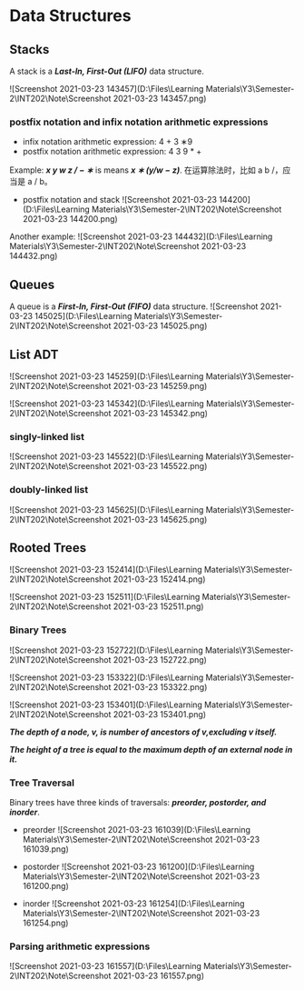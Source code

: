# Data Structures
## Stacks

A stack is a ***Last-In, First-Out (LIFO)*** data structure.

![Screenshot 2021-03-23 143457](D:\Files\Learning Materials\Y3\Semester-2\INT202\Note\Screenshot 2021-03-23 143457.png)

### postfix notation and infix notation arithmetic expressions
- infix notation arithmetic expression: 4 + 3 ∗9
- postfix notation arithmetic expression: 4 3 9 * +

Example:
***x y w z / − ∗*** is means ***x ∗ (y/w − z)***.
在运算除法时，比如 a b /，应当是 a / b。

- postfix notation and stack
![Screenshot 2021-03-23 144200](D:\Files\Learning Materials\Y3\Semester-2\INT202\Note\Screenshot 2021-03-23 144200.png)

Another example:
![Screenshot 2021-03-23 144432](D:\Files\Learning Materials\Y3\Semester-2\INT202\Note\Screenshot 2021-03-23 144432.png)

## Queues
A queue is a ***First-In, First-Out (FIFO)*** data structure.
![Screenshot 2021-03-23 145025](D:\Files\Learning Materials\Y3\Semester-2\INT202\Note\Screenshot 2021-03-23 145025.png)

## List ADT
![Screenshot 2021-03-23 145259](D:\Files\Learning Materials\Y3\Semester-2\INT202\Note\Screenshot 2021-03-23 145259.png)

![Screenshot 2021-03-23 145342](D:\Files\Learning Materials\Y3\Semester-2\INT202\Note\Screenshot 2021-03-23 145342.png)

### singly-linked list
![Screenshot 2021-03-23 145522](D:\Files\Learning Materials\Y3\Semester-2\INT202\Note\Screenshot 2021-03-23 145522.png)

### doubly-linked list
![Screenshot 2021-03-23 145625](D:\Files\Learning Materials\Y3\Semester-2\INT202\Note\Screenshot 2021-03-23 145625.png)

## Rooted Trees
![Screenshot 2021-03-23 152414](D:\Files\Learning Materials\Y3\Semester-2\INT202\Note\Screenshot 2021-03-23 152414.png)

![Screenshot 2021-03-23 152511](D:\Files\Learning Materials\Y3\Semester-2\INT202\Note\Screenshot 2021-03-23 152511.png)

### Binary Trees
![Screenshot 2021-03-23 152722](D:\Files\Learning Materials\Y3\Semester-2\INT202\Note\Screenshot 2021-03-23 152722.png)

![Screenshot 2021-03-23 153322](D:\Files\Learning Materials\Y3\Semester-2\INT202\Note\Screenshot 2021-03-23 153322.png)

![Screenshot 2021-03-23 153401](D:\Files\Learning Materials\Y3\Semester-2\INT202\Note\Screenshot 2021-03-23 153401.png)

***The depth of a node, v, is number of ancestors of v,excluding v itself.***

***The height of a tree is equal to the maximum depth of an external node
in it.***

### Tree Traversal
Binary trees have three kinds of traversals: ***preorder, postorder, and inorder***.

- preorder
![Screenshot 2021-03-23 161039](D:\Files\Learning Materials\Y3\Semester-2\INT202\Note\Screenshot 2021-03-23 161039.png)

- postorder
![Screenshot 2021-03-23 161200](D:\Files\Learning Materials\Y3\Semester-2\INT202\Note\Screenshot 2021-03-23 161200.png)

- inorder
![Screenshot 2021-03-23 161254](D:\Files\Learning Materials\Y3\Semester-2\INT202\Note\Screenshot 2021-03-23 161254.png)

### Parsing arithmetic expressions
![Screenshot 2021-03-23 161557](D:\Files\Learning Materials\Y3\Semester-2\INT202\Note\Screenshot 2021-03-23 161557.png)

